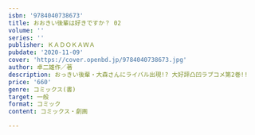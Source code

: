```yaml
---
isbn: '9784040738673'
title: おおきい後輩は好きですか？ 02
volume: ''
series: ''
publisher: ＫＡＤＯＫＡＷＡ
pubdate: '2020-11-09'
cover: 'https://cover.openbd.jp/9784040738673.jpg'
author: 卓二雄作／著
description: おっきい後輩・大森さんにライバル出現!? 大好評凸凹ラブコメ第2巻!!
price: '660'
genre: コミックス(書)
target: 一般
format: コミック
content: コミックス・劇画

---
```


